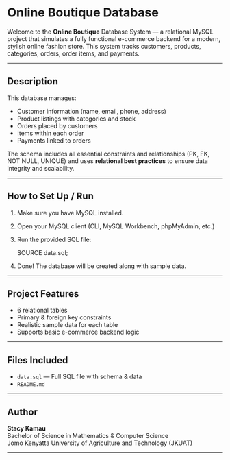 #  Online Boutique Database

Welcome to the **Online Boutique** Database System — a relational MySQL project that simulates a fully functional e-commerce backend for a modern, stylish online fashion store. This system tracks customers, products, categories, orders, order items, and payments.

---

##  Description

This database manages:

- Customer information (name, email, phone, address)
- Product listings with categories and stock
- Orders placed by customers
- Items within each order
- Payments linked to orders

The schema includes all essential constraints and relationships (PK, FK, NOT NULL, UNIQUE) and uses **relational best practices** to ensure data integrity and scalability.

---

##  How to Set Up / Run

1. Make sure you have MySQL installed.
2. Open your MySQL client (CLI, MySQL Workbench, phpMyAdmin, etc.)
3. Run the provided SQL file:
   
   SOURCE data.sql;
   
4. Done! The database will be created along with sample data.

---

##  Project Features

- 6 relational tables
- Primary & foreign key constraints
- Realistic sample data for each table
- Supports basic e-commerce backend logic

---

##  Files Included

- `data.sql` — Full SQL file with schema & data
- `README.md`

---

##  Author

**Stacy Kamau**  
Bachelor of Science in Mathematics & Computer Science  
Jomo Kenyatta University of Agriculture and Technology (JKUAT)

---

